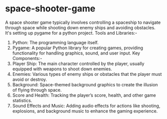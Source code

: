 # space-shooter-game
A space shooter game typically involves controlling a spaceship to navigate through space while shooting down enemy ships and avoiding obstacles. It's setting up pygame for a python project.
Tools and Libraries:-
1. Python: The programming language itself.
2. Pygame: A popular Python library for creating games, providing functionality for handling graphics, sound, and user input.
Key Components:-
1. Player Ship: The main character controlled by the player, usually equipped with weapons to shoot down enemies.
2. Enemies: Various types of enemy ships or obstacles that the player must avoid or destroy.
3. Background: Space-themed background graphics to create the illusion of flying through space.
4. Score and Health: Tracking the player’s score, health, and other game statistics.
5. Sound Effects and Music: Adding audio effects for actions like shooting, explosions, and background music to enhance the gaming experience.
